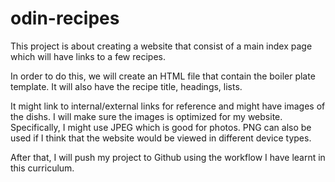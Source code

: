 # odin-recipes

This project is about creating a website that consist of a main index page which will have links to a few recipes.

In order to do this, we will create an HTML file that contain the boiler plate template. It will also have the recipe title, headings, lists.

It might link to internal/external links for reference and might have images of the dishs. I will make sure the images is optimized for my website. Specifically, I might use JPEG which is good for photos. PNG can also be used if I think that the website would be viewed in different device types.

After that, I will push my project to Github using the workflow I have learnt in this curriculum.